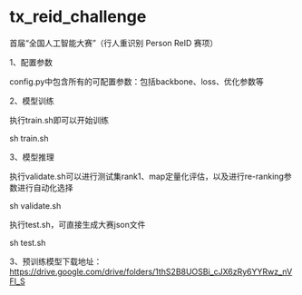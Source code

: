 # tx_reid_challenge
首届“全国人工智能大赛”（行人重识别 Person ReID 赛项）

1、配置参数

config.py中包含所有的可配置参数：包括backbone、loss、优化参数等

2、模型训练

执行train.sh即可以开始训练

sh train.sh

3、模型推理

执行validate.sh可以进行测试集rank1、map定量化评估，以及进行re-ranking参数进行自动化选择

sh validate.sh

执行test.sh，可直接生成大赛json文件

sh test.sh

3、预训练模型下载地址：
https://drive.google.com/drive/folders/1thS2B8UOSBi_cJX6zRy6YYRwz_nVFI_S
